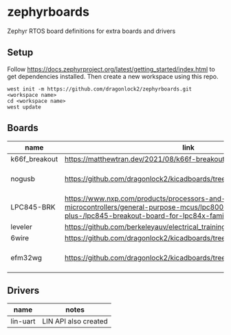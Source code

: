 # zephyrboards
Zephyr RTOS board definitions for extra boards and drivers

## Setup

Follow https://docs.zephyrproject.org/latest/getting_started/index.html to get dependencies installed. Then create a new workspace using this repo.

    west init -m https://github.com/dragonlock2/zephyrboards.git <workspace name>
    cd <workspace name>
    west update

## Boards

| name | link | notes |
| ---- | ---- | ----- |
| k66f_breakout | https://matthewtran.dev/2021/08/k66f-breakout/ | |
| nogusb        | https://github.com/dragonlock2/kicadboards/tree/main/projects/NOGUSB | has MCUboot config |
| LPC845-BRK | https://www.nxp.com/products/processors-and-microcontrollers/arm-microcontrollers/general-purpose-mcus/lpc800-cortex-m0-plus-/lpc845-breakout-board-for-lpc84x-family-mcus:LPC845-BRK | basic uart, gpio working |
| leveler | https://github.com/berkeleyauv/electrical_training | |
| 6wire | https://github.com/dragonlock2/kicadboards/tree/main/projects/6wire | |
| efm32wg | https://github.com/dragonlock2/kicadboards/tree/main/breakouts/efm32wg | leuart, spi not working |

## Drivers

| name | notes |
| ---- | ----- |
| lin-uart | LIN API also created |
